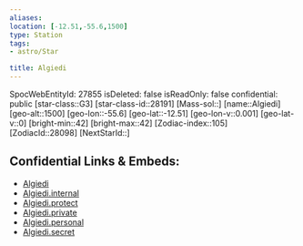 ```yaml
---
aliases: 
location: [-12.51,-55.6,1500]
type: Station
tags:
- astro/Star

title: Algiedi
---
```

SpocWebEntityId: 27855
isDeleted: false
isReadOnly: false
confidential: public
[star-class::G3]
[star-class-id::28191]
[Mass-sol::]
[name::Algiedi]
[geo-alt::1500]
[geo-lon::-55.6]
[geo-lat::-12.51]
[geo-lon-v::0.001]
[geo-lat-v::0]
[bright-min::42]
[bright-max::42]
[Zodiac-index::105]
[ZodiacId::28098]
[NextStarId::]



## Confidential Links & Embeds: 
- [Algiedi](../../../_public/astro/Star/Algiedi.md) 
- [Algiedi.internal](../../../_internal/astro/Star/Algiedi.internal.md) 
- [Algiedi.protect](../../../_protect/astro/Star/Algiedi.protect.md) 
- [Algiedi.private](../../../_private/astro/Star/Algiedi.private.md) 
- [Algiedi.personal](../../../_personal/astro/Star/Algiedi.personal.md) 
- [Algiedi.secret](../../../_secret/astro/Star/Algiedi.secret.md)

